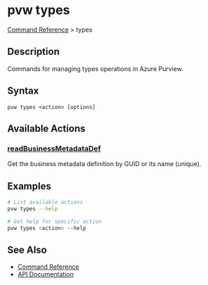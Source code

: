 # pvw types
[Command Reference](../../README.md#command-reference) > types

## Description
Commands for managing types operations in Azure Purview.

## Syntax
```
pvw types <action> [options]
```

## Available Actions

### [readBusinessMetadataDef](./readBusinessMetadataDef.md)
Get the business metadata definition by GUID or its name (unique).

## Examples

```bash
# List available actions
pvw types --help

# Get help for specific action
pvw types <action> --help
```

## See Also

- [Command Reference](../../README.md#command-reference)
- [API Documentation](../api/index.html)
